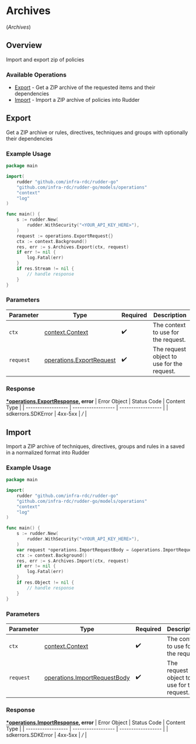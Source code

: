 # Archives
(*Archives*)

## Overview

Import and export zip of policies

### Available Operations

* [Export](#export) - Get a ZIP archive of the requested items and their dependencies
* [Import](#import) - Import a ZIP archive of policies into Rudder

## Export

Get a ZIP archive or rules, directives, techniques and groups with optionally their dependencies

### Example Usage

```go
package main

import(
	rudder "github.com/infra-rdc/rudder-go"
	"github.com/infra-rdc/rudder-go/models/operations"
	"context"
	"log"
)

func main() {
    s := rudder.New(
        rudder.WithSecurity("<YOUR_API_KEY_HERE>"),
    )
    request := operations.ExportRequest{}
    ctx := context.Background()
    res, err := s.Archives.Export(ctx, request)
    if err != nil {
        log.Fatal(err)
    }
    if res.Stream != nil {
        // handle response
    }
}
```

### Parameters

| Parameter                                                            | Type                                                                 | Required                                                             | Description                                                          |
| -------------------------------------------------------------------- | -------------------------------------------------------------------- | -------------------------------------------------------------------- | -------------------------------------------------------------------- |
| `ctx`                                                                | [context.Context](https://pkg.go.dev/context#Context)                | :heavy_check_mark:                                                   | The context to use for the request.                                  |
| `request`                                                            | [operations.ExportRequest](../../models/operations/exportrequest.md) | :heavy_check_mark:                                                   | The request object to use for the request.                           |


### Response

**[*operations.ExportResponse](../../models/operations/exportresponse.md), error**
| Error Object       | Status Code        | Content Type       |
| ------------------ | ------------------ | ------------------ |
| sdkerrors.SDKError | 4xx-5xx            | */*                |

## Import

Import a ZIP archive of techniques, directives, groups and rules in a saved in a normalized format into Rudder

### Example Usage

```go
package main

import(
	rudder "github.com/infra-rdc/rudder-go"
	"github.com/infra-rdc/rudder-go/models/operations"
	"context"
	"log"
)

func main() {
    s := rudder.New(
        rudder.WithSecurity("<YOUR_API_KEY_HERE>"),
    )
    var request *operations.ImportRequestBody = &operations.ImportRequestBody{}
    ctx := context.Background()
    res, err := s.Archives.Import(ctx, request)
    if err != nil {
        log.Fatal(err)
    }
    if res.Object != nil {
        // handle response
    }
}
```

### Parameters

| Parameter                                                                    | Type                                                                         | Required                                                                     | Description                                                                  |
| ---------------------------------------------------------------------------- | ---------------------------------------------------------------------------- | ---------------------------------------------------------------------------- | ---------------------------------------------------------------------------- |
| `ctx`                                                                        | [context.Context](https://pkg.go.dev/context#Context)                        | :heavy_check_mark:                                                           | The context to use for the request.                                          |
| `request`                                                                    | [operations.ImportRequestBody](../../models/operations/importrequestbody.md) | :heavy_check_mark:                                                           | The request object to use for the request.                                   |


### Response

**[*operations.ImportResponse](../../models/operations/importresponse.md), error**
| Error Object       | Status Code        | Content Type       |
| ------------------ | ------------------ | ------------------ |
| sdkerrors.SDKError | 4xx-5xx            | */*                |
